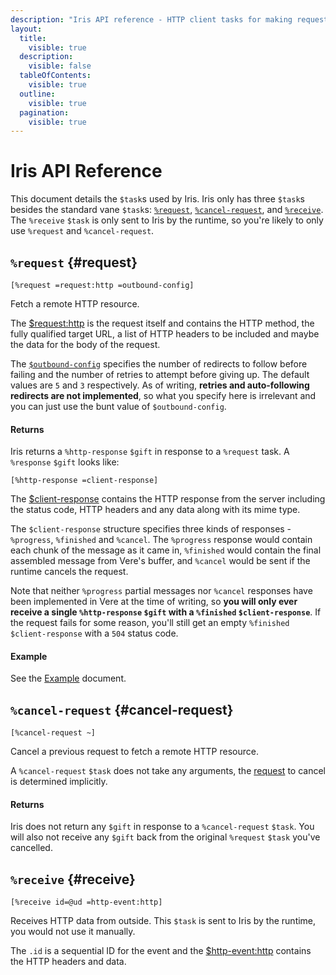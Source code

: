 ```yaml
---
description: "Iris API reference - HTTP client tasks for making requests, canceling requests, and receiving HTTP responses."
layout:
  title:
    visible: true
  description:
    visible: false
  tableOfContents:
    visible: true
  outline:
    visible: true
  pagination:
    visible: true
---
```


# Iris API Reference

This document details the `$task`s used by Iris. Iris only has three `$task`s besides the standard vane `$task`s: [`%request`](#request), [`%cancel-request`](#cancel-request), and [`%receive`](#receive). The `%receive` `$task` is only sent to Iris by the runtime, so you're likely to only use `%request` and `%cancel-request`.

## `%request` {#request}

```hoon
[%request =request:http =outbound-config]
```

Fetch a remote HTTP resource.

The [$request:http](../eyre/data-types.md#requesthttp) is the request itself and contains the HTTP method, the fully qualified target URL, a list of HTTP headers to be included and maybe the data for the body of the request.

The [`$outbound-config`](data-types.md#outbound-config) specifies the number of redirects to follow before failing and the number of retries to attempt before giving up. The default values are `5` and `3` respectively. As of writing, **retries and auto-following redirects are not implemented**, so what you specify here is irrelevant and you can just use the bunt value of `$outbound-config`.

#### Returns

Iris returns a `%http-response` `$gift` in response to a `%request` task. A `%response` `$gift` looks like:

```hoon
[%http-response =client-response]
```

The [$client-response](data-types.md#client-response) contains the HTTP response from the server including the status code, HTTP headers and any data along with its mime type.

The `$client-response` structure specifies three kinds of responses - `%progress`, `%finished` and `%cancel`. The `%progress` response would contain each chunk of the message as it came in, `%finished` would contain the final assembled message from Vere's buffer, and `%cancel` would be sent if the runtime cancels the request.

Note that neither `%progress` partial messages nor `%cancel` responses have been implemented in Vere at the time of writing, so **you will only ever receive a single `%http-response` `$gift` with a `%finished` `$client-response`**. If the request fails for some reason, you'll still get an empty `%finished` `$client-response` with a `504` status code.

#### Example

See the [Example](example.md) document.

## `%cancel-request` {#cancel-request}

```hoon
[%cancel-request ~]
```

Cancel a previous request to fetch a remote HTTP resource.

A `%cancel-request` `$task` does not take any arguments, the [request](#request) to cancel is determined implicitly.

#### Returns

Iris does not return any `$gift` in response to a `%cancel-request` `$task`. You will also not receive any `$gift` back from the original `%request` `$task` you've cancelled.

## `%receive` {#receive}

```hoon
[%receive id=@ud =http-event:http]
```

Receives HTTP data from outside. This `$task` is sent to Iris by the runtime, you would not use it manually.

The `.id` is a sequential ID for the event and the [$http-event:http](../eyre/data-types.md#http-eventhttp) contains the HTTP headers and data.
